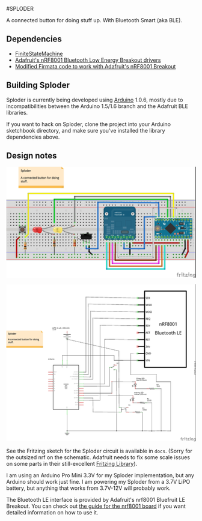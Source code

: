 #SPLODER

A connected button for doing stuff up. With Bluetooth Smart (aka BLE).

## Dependencies

* [FiniteStateMachine](http://playground.arduino.cc/Code/FiniteStateMachine)
* [Adafruit's nRF8001 Bluetooth Low Energy Breakout drivers](https://github.com/adafruit/Adafruit_nRF8001)
* [Modified Firmata code to work with Adafruit's nRF8001 Breakout](https://github.com/adafruit/Adafruit_BLEFirmata)

## Building Sploder

Sploder is currently being developed using [Arduino](http://arduino.cc) 1.0.6, mostly due to incompatibilities between the Arduino 1.5/1.6 branch and the Adafruit BLE libraries.

If you want to hack on Sploder, clone the project into your Arduino sketchbook directory, and make sure you've installed the library dependencies above.


## Design notes

![Sploder circuit schematic](docs/sploder_breadboard.jpg)

![Sploder circuit schematic](docs/sploder_schematic.jpg)

See the Fritzing sketch for the Sploder circuit is available in `docs`. (Sorry for the outsized nrf on the schematic. Adafruit needs to fix some scale issues on some parts in their still-excellent [Fritzing Library](https://github.com/adafruit/Fritzing-Library)).

I am using an Arduino Pro Mini 3.3V for my Sploder implementation, but any Arduino should work just fine. I am powering my Sploder from a 3.7V LiPO battery, but anything that works from 3.7V-12V will probably work.

The Bluetooth LE interface is provided by Adafruit's nrf8001 Bluefruit LE Breakout. You can check out [the guide for the nrf8001 board](https://learn.adafruit.com/getting-started-with-the-nrf8001-bluefruit-le-breakout/) if you want detailed information on how to use it.
